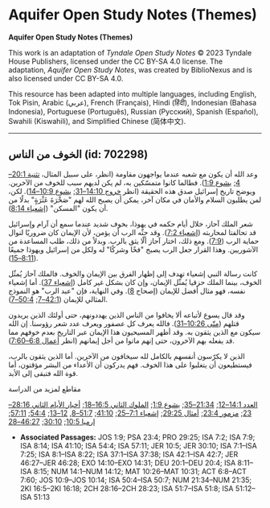 # Aquifer Open Study Notes (Themes)

**Aquifer Open Study Notes (Themes)**

This work is an adaptation of *Tyndale Open Study Notes* © 2023 Tyndale House Publishers, licensed under the CC BY\-SA 4\.0 license. The adaptation, *Aquifer Open Study Notes*, was created by BiblioNexus and is also licensed under CC BY\-SA 4\.0\.

This resource has been adapted into multiple languages, including English, Tok Pisin, Arabic (عربي), French (Français), Hindi (हिंदी), Indonesian (Bahasa Indonesia), Portuguese (Português), Russian (Русский), Spanish (Español), Swahili (Kiswahili), and Simplified Chinese (简体中文).



--------------------------------

## الخوف من الناس (id: 702298)

وعد الله أن يكون مع شعبه عندما يواجهون مقاومة (انظر، على سبيل المثال، [تثنية 20:1–4](https://ref.ly/Deut20:1-Deut20:4); [يشوع 1:9](https://ref.ly/Josh1:9)). فطالما كانوا متمسّكين به، لم يكن لديهم سبب للخوف من الآخرين. ويوضح تاريخ إسرائيل صدق هذه الحقيقة (انظر [خروج 14:10–31](https://ref.ly/Exod14:10-Exod14:31); [يشوع 10:9–14](https://ref.ly/Josh10:9-Josh10:14)). لكن، لمن يطلبون السلام والأمان في مكان آخر، يمكن أن يصبح الله لهم "صَخْرَةَ عَثْرَةٍ" بدلًا من أن يكون "المسكن" ([إشعياء 8:14](https://ref.ly/Isa8:14)).

شعر الملك آحاز، خلال أيام حكمه في يهوذا، بخوف شديد عندما سمع أن آرام وإسرائيل قد تحالفتا لمحاربته ([إشعياء 7:2](https://ref.ly/Isa7:2)). وقد حثّه الرب أن يؤمن، لأن الإيمان كان ضروريًا لنوال حماية الرب ([7:9](https://ref.ly/Isa7:9)). ومع ذلك، اختار آحاز ألّا يثق بالرب. وبدلاً من ذلك، طلب المساعدة من الآشوريين. وهذا القرار جعل الرب يصبح "فخًا وشركًا" له ولكل من إسرائيل ويهوذا جميعًا ([8:11–15](https://ref.ly/Isa8:11-Isa8:15)).

كانت رسالة النبي إشعياء تهدف إلى إظهار الفرق بين الإيمان والخوف. فالملك آحاز يُمثّل الخوف، بينما الملك حزقيا يُمثّل الإيمان، وإن كان بشكل غير كامل ([إشعياء 37](https://ref.ly/Isa37:1-Isa37:38)). أما إشعياء نفسه، فهو مثال أفضل للإيمان (إصحاح [8](https://ref.ly/Isa8:1-Isa8:22)). وفي النهاية، فإن "عبد الرب" هو النموذج المثالي للإيمان ([42:1–7](https://ref.ly/Isa42:1-Isa42:7); [50:4–7](https://ref.ly/Isa50:4-Isa50:7)).

وقد قال يسوع لأتباعه ألا يخافوا من الناس الذين يهددونهم، حتى أولئك الذين يريدون قتلهم ([متّى 10:26–31](https://ref.ly/Matt10:26-Matt10:31)). فالله يعرف كل عصفور ويعرف عدد شعر رؤوسنا. إن الله سيكون مع الذين يثقون به. وقد أظهر المسيحيون هذا الإيمان عبر التاريخ بعدم خوفهم مما قد يفعله بهم الآخرون، حتى إنهم ماتوا من أجل إيمانهم (انظر [أعمال 6:8–7:60](https://ref.ly/Acts6:8-Acts7:60)).

الذين لا يكرّسون أنفسهم بالكامل لله سيخافون من الآخرين. أما الذين يثقون بالرب، فيستطيعون أن يتغلبوا على هذا الخوف. فهم يدركون أن الأعداء من البشر مؤقتون، أما قوة الله فتبقى إلى الأبد.

مقاطع لمزيد من الدراسة

[العدد 14:1–12](https://ref.ly/Num14:1-Num14:12); [21:34–35](https://ref.ly/Num21:34-Num21:35); [يشوع 1:9](https://ref.ly/Josh1:9); [الملوك الثاني 16:5–18](https://ref.ly/2Kgs16:5-2Kgs16:18); [أخبار الأيام الثاني 28:16–23](https://ref.ly/2Chr28:16-2Chr28:23); [مزمور 23:4](https://ref.ly/Ps23:4); [أمثال 29:25](https://ref.ly/Prov29:25); [إشعياء 7:1–25](https://ref.ly/Isa7:1-Isa7:25); [41:10](https://ref.ly/Isa41:10); [51:7–8](https://ref.ly/Isa51:7-Isa51:8), [12–13](https://ref.ly/Isa51:12-Isa51:13); [54:4](https://ref.ly/Isa54:4); [57:11](https://ref.ly/Isa57:11); [إرميا 10:5](https://ref.ly/Jer10:5); [30:10](https://ref.ly/Jer30:10); [46:27–28](https://ref.ly/Jer46:27-Jer46:28)

* **Associated Passages:** JOS 1:9; PSA 23:4; PRO 29:25; ISA 7:2; ISA 7:9; ISA 8:14; ISA 41:10; ISA 54:4; ISA 57:11; JER 10:5; JER 30:10; ISA 7:1–ISA 7:25; ISA 8:1–ISA 8:22; ISA 37:1–ISA 37:38; ISA 42:1–ISA 42:7; JER 46:27–JER 46:28; EXO 14:10–EXO 14:31; DEU 20:1–DEU 20:4; ISA 8:11–ISA 8:15; NUM 14:1–NUM 14:12; MAT 10:26–MAT 10:31; ACT 6:8–ACT 7:60; JOS 10:9–JOS 10:14; ISA 50:4–ISA 50:7; NUM 21:34–NUM 21:35; 2KI 16:5–2KI 16:18; 2CH 28:16–2CH 28:23; ISA 51:7–ISA 51:8; ISA 51:12–ISA 51:13

